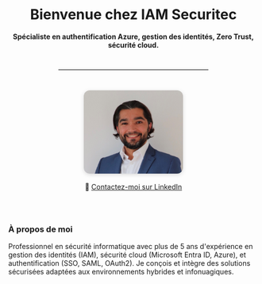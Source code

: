 <h1 style="text-align: center;">Bienvenue chez IAM Securitec</h1>
<p style="text-align: center;"><strong>Spécialiste en authentification Azure, gestion des identités, Zero Trust, sécurité cloud.</strong></p>

<hr style="margin: 40px auto; width: 60%; border: 1px solid #eee;">

<div style="display: flex; flex-wrap: wrap; align-items: flex-start; justify-content: center; gap: 30px; max-width: 1000px; margin: 0 auto;">
  
  <div style="flex: 1; min-width: 250px; text-align: center;">
    <img src="photo.jpg" alt="Photo Antonio Ferreira" style="width: 200px; border-radius: 12px; box-shadow: 0 2px 8px rgba(0,0,0,0.15);" />
    <p style="margin-top: 15px;">
      📩 <a href="https://www.linkedin.com/in/antoniofos" target="_blank">Contactez-moi sur LinkedIn</a>
    </p>
  </div>
<div style="flex: 2; min-width: 300px;">
    <h3>À propos de moi</h3>
    <p>
      Professionnel en sécurité informatique avec plus de 5 ans d'expérience en gestion des identités (IAM), sécurité cloud (Microsoft Entra ID, Azure), et authentification (SSO, SAML, OAuth2). Je conçois et intègre des solutions sécurisées adaptées aux environnements hybrides et infonuagiques.
    </p>
